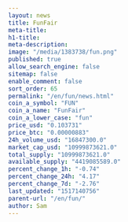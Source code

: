 ```yaml
---
layout: news
title: FunFair
meta-title: 
h1-title: 
meta-description: 
image: "/media/1383738/fun.png"
published: true
allow_search_engine: false
sitemap: false
enable_comment: false
sort_order: 65
permalink: "/en/fun/news.html"
coin_a_symbol: "FUN"
coin_a_name: "FunFair"
coin_a_lower_case: "fun"
price_usd: "0.103731"
price_btc: "0.00000883"
24h_volume_usd: "16847300.0"
market_cap_usd: "10999873621.0"
total_supply: "10999873621.0"
available_supply: "4419085589.0"
percent_change_1h: "-0.74"
percent_change_24h: "4.17"
percent_change_7d: "-2.76"
last_updated: "1517140756"
parent-url: "/en/fun/"
author: Sam
---
```


